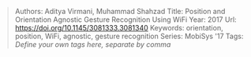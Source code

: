 > Authors: Aditya Virmani, Muhammad Shahzad
> Title: Position and Orientation Agnostic Gesture Recognition Using WiFi
> Year: 2017
> Url: https://doi.org/10.1145/3081333.3081340
> Keywords: orientation, position, WiFi, agnostic, gesture recognition
> Series: MobiSys '17
> Tags: *Define your own tags here, separate by comma*